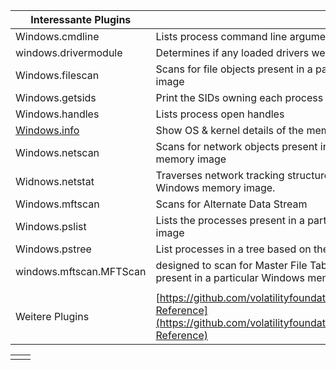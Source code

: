 |Interessante Plugins||
|---|---|
|Windows.cmdline|Lists process command line arguments|
|windows.drivermodule|Determines if any loaded drivers were hidden by a rootkit|
|Windows.filescan|Scans for file objects present in a particular Windows memory image|
|Windows.getsids|Print the SIDs owning each process|
|Windows.handles|Lists process open handles|
|[Windows.info](http://windows.info/)|Show OS & kernel details of the memory sample being analyzed|
|Windows.netscan|Scans for network objects present in a particular Windows memory image|
|Widnows.netstat|Traverses network tracking structures present in a particular Windows memory image.|
|Windows.mftscan|Scans for Alternate Data Stream|
|Windows.pslist|Lists the processes present in a particular Windows memory image|
|Windows.pstree|List processes in a tree based on their parent process ID|
|windows.mftscan.MFTScan|designed to scan for Master File Table (MFT) FILE objects present in a particular Windows memory image|
|||
|Weitere Plugins|[https://github.com/volatilityfoundation/volatility/wiki/Command-Reference](https://github.com/volatilityfoundation/volatility/wiki/Command-Reference)|

|     |     |
| --- | --- |
|     |     |
